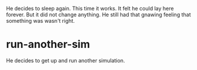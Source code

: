He decides to sleep again. This time it works. It felt he could lay here forever. But it did not change anything. He still had that gnawing feeling that something was wasn't right.

# run-another-sim
He decides to get up and run another simulation.
